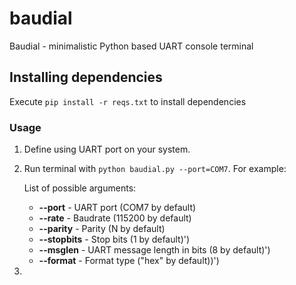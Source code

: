 # baudial
Baudial - minimalistic Python based UART console terminal

## Installing dependencies 
Execute ```pip install -r reqs.txt``` to install dependencies

### Usage

1. Define using UART port on your system. 

2. Run terminal with ```python baudial.py --port=COM7```. For example:

    List of possible arguments:
    * **--port** - UART port (COM7 by default)
    * **--rate** - Baudrate (115200 by default)
    * **--parity** - Parity (N by default)
    * **--stopbits** - Stop bits (1 by default)')
    * **--msglen** - UART message length in bits (8 by default)')
    * **--format** - Format type ("hex" by default))')

3. 